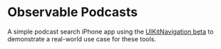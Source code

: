 # Observable Podcasts

A simple podcast search iPhone app using the [UIKitNavigation beta](https://github.com/pointfreeco/swiftui-navigation/discussions/168) to demonstrate a real-world use case for these tools.
